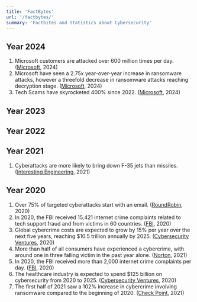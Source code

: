 ```yaml
---
title: 'FactBytes'
url: '/factbytes/'
summary: 'Factbites and Statistics about Cybersecurity'
---
```


## Year 2024
1. Microsoft customers are attacked over 600 million times per day. ([Microsoft][microsoft-2024-1], 2024)
2. Microsoft have seen a 2.75x year-over-year increase in ransomware attacks, however a threefold decrease in ransomware attacks reaching decryption stage. ([Microsoft][microsoft-2024-1], 2024)
3. Tech Scams have skyrocketed 400% since 2022. ([Microsoft][microsoft-2024-1], 2024)

## Year 2023

## Year 2022

## Year 2021
1. Cyberattacks are more likely to bring down F-35 jets than missiles. ([Interesting Engineering][interestingengineering-2021-1], 2021)


## Year 2020


1. Over 75% of targeted cyberattacks start with an email. ([RoundRobin][roundrobin-2020-1], 2020)
2. In 2020, the FBI received 15,421 internet crime complaints related to tech support fraud and from victims in 60 countries. ([FBI][fbi-2020-1], 2020)
3. Global cybercrime costs are expected to grow by 15% per year over the next five years, reaching $10.5 trillion annually by 2025. ([Cybersecurity Ventures][cybersecurityventures-2020-1], 2020)
4. More than half of all consumers have experienced a cybercrime, with around one in three falling victim in the past year alone. ([Norton][norton-2020-1], 2021)
5. In 2020, the FBI received more than 2,000 internet crime complaints per day. ([FBI][fbi-2020-2], 2020)
6. The healthcare industry is expected to spend $125 billion on cybersecurity from 2020 to 2025. ([Cybersecurity Ventures][cybersecurityventures-2020-2], 2020)
7. The first half of 2021 saw a 102% increase in cybercrime involving ransomware compared to the beginning of 2020. ([Check Point][checkpoint-2020-1], 2021)



[checkpoint-2020-1]: https://blog.checkpoint.com/2021/05/12/the-new-ransomware-threat-triple-extortion/
[cybersecurityventures-2020-1]: https://cybersecurityventures.com/cybercrime-damages-6-trillion-by-2021/
[cybersecurityventures-2020-2]: https://cybersecurityventures.com/healthcare-industry-to-spend-125-billion-on-cybersecurity-from-2020-to-2025/
[fbi-2020-1]: https://www.ic3.gov/Media/PDF/AnnualReport/2020_IC3Report.pdf
[fbi-2020-2]: https://www.ic3.gov/Media/PDF/AnnualReport/2020_IC3Report.pdf
[interestingengineering-2021-1]: https://interestingengineering.com/innovation/cyber-attacks-more-likely-to-bring-down-f-35-jets-than-missiles
[microsoft-2024-1]: https://blogs.microsoft.com/on-the-issues/2024/10/15/escalating-cyber-threats-demand-stronger-global-defense-and-cooperation/
[norton-2020-1]: https://us.norton.com/content/dam/norton/pdfs/reports/2021_nortonLifelock_cyber_safety_insights_report_global_results.pdf
[roundrobin-2020-1]: https://www.roundrobintech.com/email-protection